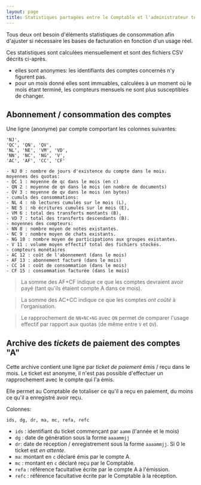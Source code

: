```yaml
---
layout: page
title: Statistiques partagées entre le Comptable et l'administrateur technique
---
```


Tous deux ont besoin d'éléments statistiques de consommation afin d'ajuster si nécessaire les bases de facturation en fonction d'un usage réel.

Ces statistiques sont calculées mensuellement et sont des fichiers CSV décrits ci-après.
- elles sont anonymes: les identifiants des comptes concernés n'y figurent pas.
- pour un mois donné elles sont immuables, calculées à un moment où le mois étant terminé, les compteurs mensuels ne sont plus susceptibles de changer.

## Abonnement / consommation des comptes
Une ligne (anonyme) par compte comportant les colonnes suivantes:

    'NJ', 
    'QC', 'QN', 'QV', 
    'NL', 'NE', 'VM', 'VD', 
    'NN', 'NC', 'NG', 'V', 
    'AC', 'AF', 'CC', 'CF'

    - NJ 0 : nombre de jours d'existence du compte dans le mois.
    moyennes des quotas:
    - QC 1 : moyenne de qc dans le mois (en c)
    - QN 2 : moyenne de qn dans le mois (en nombre de documents)
    - QV 3 : moyenne de qv dans le mois (en bytes)
    - cumuls des consommations:
    - NL 4 : nb lectures cumulés sur le mois (L),
    - NE 5 : nb écritures cumulés sur le mois (E),
    - VM 6 : total des transferts montants (B),
    - VD 7 : total des transferts descendants (B).
    - moyennes des compteurs:
    - NN 8 : nombre moyen de notes existantes.
    - NC 9 : nombre moyen de chats existants.
    - NG 10 : nombre moyen de participations aux groupes existantes.
    - V 11 : volume moyen effectif total des fichiers stockés.
    - compteurs monétaires
    - AC 12 : coût de l'abonnement (dans le mois)
    - AF 13 : abonnement facturé (dans le mois)
    - CC 14 : coût de consommation (dans le mois)
    - CF 15 : consommation facturée (dans le mois)

> La somme des AF+CF indique ce que les comptes devraient avoir payé (tant qu'ils étaient compte A dans ce mois).

> La somme des AC+CC indique ce que les comptes _ont coûté_ à l'organisation.

> Le rapprochement de `NN+NC+NG` avec `QN` permet de comparer l'usage effectif par rapport aux quotas (de même entre `V` et `QV`).

## Archive des _tickets_ de paiement des comptes "A"
Cette archive contient une ligne par _ticket de paiement_ émis / reçu dans le mois. Le ticket est anonyme, il n'est pas possible d'effectuer un rapprochement avec le compte qui l'a émis.

Elle permet au Comptable de totaliser ce qu'il a reçu en paiement, du moins ce qu'il a enregistré avoir reçu.

Colonnes:

    ids, dg, dr, ma, mc, refa, refc

- `ids` : identifiant du ticket commençant par `aamm` (l'année et le mois)
- `dg` : date de génération sous la forme `aaaammjj`
- `dr`: date de réception / enregistrement sous la forme `aaaammjj`. Si 0 le ticket est _en attente_.
- `ma`: montant en `c` déclaré émis par le compte A.
- `mc` : montant en `c` déclaré reçu par le Comptable.
- `refa` : référence facultative écrite par le compte A à l'émission.
- `refc` : référence facultative écrite par le Comptable à la réception.

